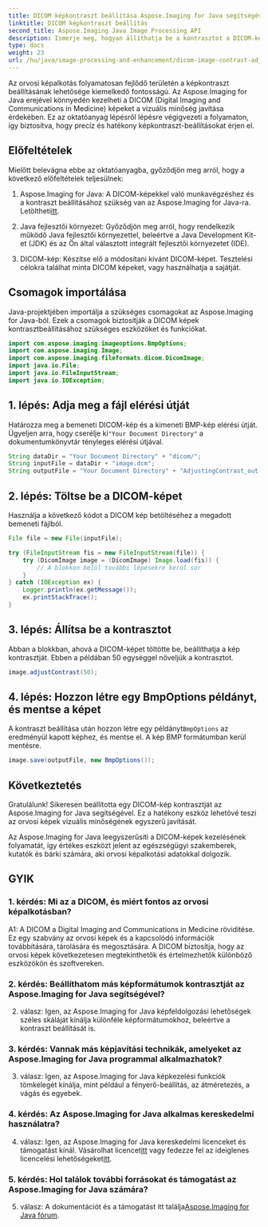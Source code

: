 ```yaml
---
title: DICOM képkontraszt beállítása Aspose.Imaging for Java segítségével
linktitle: DICOM képkontraszt beállítás
second_title: Aspose.Imaging Java Image Processing API
description: Ismerje meg, hogyan állíthatja be a kontrasztot a DICOM-képekben az Aspose.Imaging for Java segítségével. Fokozatmentesen javíthatja az orvosi képek vizuális minőségét.
type: docs
weight: 23
url: /hu/java/image-processing-and-enhancement/dicom-image-contrast-adjustment/
---
```

Az orvosi képalkotás folyamatosan fejlődő területén a képkontraszt beállításának lehetősége kiemelkedő fontosságú. Az Aspose.Imaging for Java erejével könnyedén kezelheti a DICOM (Digital Imaging and Communications in Medicine) képeket a vizuális minőség javítása érdekében. Ez az oktatóanyag lépésről lépésre végigvezeti a folyamaton, így biztosítva, hogy precíz és hatékony képkontraszt-beállításokat érjen el.

## Előfeltételek

Mielőtt belevágna ebbe az oktatóanyagba, győződjön meg arról, hogy a következő előfeltételek teljesülnek:

1.  Aspose.Imaging for Java: A DICOM-képekkel való munkavégzéshez és a kontraszt beállításához szükség van az Aspose.Imaging for Java-ra. Letöltheti[itt](https://releases.aspose.com/imaging/java/).

2. Java fejlesztői környezet: Győződjön meg arról, hogy rendelkezik működő Java fejlesztői környezettel, beleértve a Java Development Kit-et (JDK) és az Ön által választott integrált fejlesztői környezetet (IDE).

3. DICOM-kép: Készítse elő a módosítani kívánt DICOM-képet. Tesztelési célokra találhat minta DICOM képeket, vagy használhatja a sajátját.

## Csomagok importálása

Java-projektjében importálja a szükséges csomagokat az Aspose.Imaging for Java-ból. Ezek a csomagok biztosítják a DICOM képek kontrasztbeállításához szükséges eszközöket és funkciókat.

```java
import com.aspose.imaging.imageoptions.BmpOptions;
import com.aspose.imaging.Image;
import com.aspose.imaging.fileformats.dicom.DicomImage;
import java.io.File;
import java.io.FileInputStream;
import java.io.IOException;
```

## 1. lépés: Adja meg a fájl elérési útját

 Határozza meg a bemeneti DICOM-kép és a kimeneti BMP-kép elérési útját. Ügyeljen arra, hogy cserélje ki`"Your Document Directory"` a dokumentumkönyvtár tényleges elérési útjával.

```java
String dataDir = "Your Document Directory" + "dicom/";
String inputFile = dataDir + "image.dcm";
String outputFile = "Your Document Directory" + "AdjustingContrast_out.bmp";
```

## 2. lépés: Töltse be a DICOM-képet

Használja a következő kódot a DICOM kép betöltéséhez a megadott bemeneti fájlból.

```java
File file = new File(inputFile);

try (FileInputStream fis = new FileInputStream(file)) {
    try (DicomImage image = (DicomImage) Image.load(fis)) {
        // A blokkon belül további lépésekre kerül sor
    }
} catch (IOException ex) {
    Logger.println(ex.getMessage());
    ex.printStackTrace();
}
```

## 3. lépés: Állítsa be a kontrasztot

Abban a blokkban, ahová a DICOM-képet töltötte be, beállíthatja a kép kontrasztját. Ebben a példában 50 egységgel növeljük a kontrasztot.

```java
image.adjustContrast(50);
```

## 4. lépés: Hozzon létre egy BmpOptions példányt, és mentse a képet

 A kontraszt beállítása után hozzon létre egy példányt`BmpOptions` az eredményül kapott képhez, és mentse el. A kép BMP formátumban kerül mentésre.

```java
image.save(outputFile, new BmpOptions());
```

## Következtetés

Gratulálunk! Sikeresen beállította egy DICOM-kép kontrasztját az Aspose.Imaging for Java segítségével. Ez a hatékony eszköz lehetővé teszi az orvosi képek vizuális minőségének egyszerű javítását.

Az Aspose.Imaging for Java leegyszerűsíti a DICOM-képek kezelésének folyamatát, így értékes eszközt jelent az egészségügyi szakemberek, kutatók és bárki számára, aki orvosi képalkotási adatokkal dolgozik.

## GYIK

### 1. kérdés: Mi az a DICOM, és miért fontos az orvosi képalkotásban?

A1: A DICOM a Digital Imaging and Communications in Medicine rövidítése. Ez egy szabvány az orvosi képek és a kapcsolódó információk továbbítására, tárolására és megosztására. A DICOM biztosítja, hogy az orvosi képek következetesen megtekinthetők és értelmezhetők különböző eszközökön és szoftvereken.

### 2. kérdés: Beállíthatom más képformátumok kontrasztját az Aspose.Imaging for Java segítségével?

2. válasz: Igen, az Aspose.Imaging for Java képfeldolgozási lehetőségek széles skáláját kínálja különféle képformátumokhoz, beleértve a kontraszt beállítását is.

### 3. kérdés: Vannak más képjavítási technikák, amelyeket az Aspose.Imaging for Java programmal alkalmazhatok?

3. válasz: Igen, az Aspose.Imaging for Java képkezelési funkciók tömkelegét kínálja, mint például a fényerő-beállítás, az átméretezés, a vágás és egyebek.

### 4. kérdés: Az Aspose.Imaging for Java alkalmas kereskedelmi használatra?

 4. válasz: Igen, az Aspose.Imaging for Java kereskedelmi licenceket és támogatást kínál. Vásárolhat licencet[itt](https://purchase.aspose.com/buy) vagy fedezze fel az ideiglenes licencelési lehetőségeket[itt](https://purchase.aspose.com/temporary-license/).

### 5. kérdés: Hol találok további forrásokat és támogatást az Aspose.Imaging for Java számára?

 5. válasz: A dokumentációt és a támogatást itt találja[Aspose.Imaging for Java fórum](https://forum.aspose.com/).